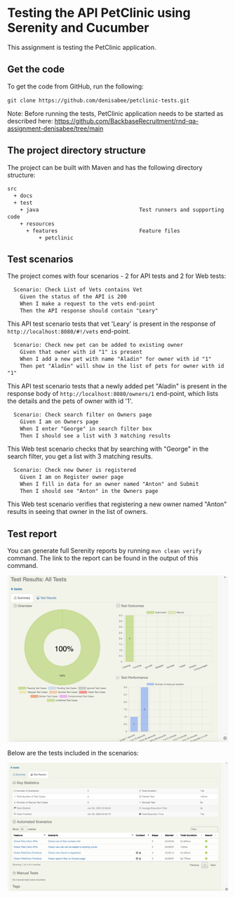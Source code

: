 # Testing the API PetClinic using Serenity and Cucumber

This assignment is testing the PetClinic application.

## Get the code

To get the code from GitHub, run the following:

`git clone https://github.com/denisabee/petclinic-tests.git`

Note: Before running the tests, PetClinic application needs to be started as described here:
https://github.com/BackbaseRecruitment/rnd-qa-assignment-denisabee/tree/main


## The project directory structure
The project can be built with Maven and has the following directory structure:
```Gherkin
src
  + docs
  + test
    + java                                Test runners and supporting code
    + resources
      + features                          Feature files 
          + petclinic
```

## Test scenarios
The project comes with four scenarios - 2 for API tests and 2 for Web tests:
```Gherkin
  Scenario: Check List of Vets contains Vet
    Given the status of the API is 200
    When I make a request to the vets end-point
    Then the API response should contain "Leary"
```

This API test scenario tests that vet 'Leary' is present in the response of `http://localhost:8080/#!/vets` end-point. 

```Gherkin
  Scenario: Check new pet can be added to existing owner
    Given that owner with id "1" is present
    When I add a new pet with name "Aladin" for owner with id "1"
    Then pet "Aladin" will show in the list of pets for owner with id "1"
```
This API test scenario tests that a newly added pet "Aladin" is present in the response body of `http://localhost:8080/owners/1` end-point, which lists the details and the pets of owner with id '1'. 

```Gherkin
  Scenario: Check search filter on Owners page
    Given I am on Owners page
    When I enter "George" in search filter box
    Then I should see a list with 3 matching results
```
This Web test scenario checks that by searching with "George" in the search filter, you get a list with 3 matching results. 


```Gherkin
  Scenario: Check new Owner is registered
    Given I am on Register owner page
    When I fill in data for an owner named "Anton" and Submit
    Then I should see "Anton" in the Owners page
```
This Web test scenario verifies that registering a new owner named "Anton" results in seeing that owner in the list of owners.


## Test report

You can generate full Serenity reports by running `mvn clean verify` command. The link to the report can be found in the output of this command.

![](src/docs/TestResults_success.PNG)

Below are the tests included in the scenarios: 

![](src/docs/Scenarios.PNG)

